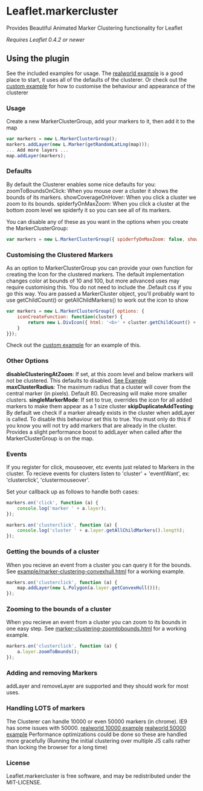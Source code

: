 Leaflet.markercluster
=====================

Provides Beautiful Animated Marker Clustering functionality for Leaflet

*Requires Leaflet 0.4.2 or newer*

## Using the plugin
See the included examples for usage.
The [realworld example](http://danzel.github.com/Leaflet.markercluster/example/marker-clustering-realworld.388.html) is a good place to start, it uses all of the defaults of the clusterer.
Or check out the [custom example](http://danzel.github.com/Leaflet.markercluster/example/marker-clustering-custom.html) for how to customise the behaviour and appearance of the clusterer

### Usage
Create a new MarkerClusterGroup, add your markers to it, then add it to the map

```javascript
var markers = new L.MarkerClusterGroup();
markers.addLayer(new L.Marker(getRandomLatLng(map)));
... Add more layers ...
map.addLayer(markers);
```

### Defaults
By default the Clusterer enables some nice defaults for you:
zoomToBoundsOnClick: When you mouse over a cluster it shows the bounds of its markers.
showCoverageOnHover: When you click a cluster we zoom to its bounds.
spiderfyOnMaxZoom: When you click a cluster at the bottom zoom level we spiderfy it so you can see all of its markers.

You can disable any of these as you want in the options when you create the MarkerClusterGroup:
```javascript
var markers = new L.MarkerClusterGroup({ spiderfyOnMaxZoom: false, showCoverageOnHover: false, zoomToBoundsOnClick: false });
```

### Customising the Clustered Markers
As an option to MarkerClusterGroup you can provide your own function for creating the Icon for the clustered markers.
The default implementation changes color at bounds of 10 and 100, but more advanced uses may require customising this.
You do not need to include the .Default css if you go this way.
You are passed a MarkerCluster object, you'll probably want to use getChildCount() or getAllChildMarkers() to work out the icon to show

```javascript
var markers = new L.MarkerClusterGroup({ options: {
	iconCreateFunction: function(cluster) {
		return new L.DivIcon({ html: '<b>' + cluster.getChildCount() + '</b>' });
	}
}});
```
Check out the [custom example](http://danzel.github.com/Leaflet.markercluster/example/marker-clustering-custom.html) for an example of this.

### Other Options
**disableClusteringAtZoom**: If set, at this zoom level and below markers will not be clustered. This defaults to disabled. [See Example](http://danzel.github.com/Leaflet.markercluster/example/marker-clustering-realworld-maxzoom.388.html)
**maxClusterRadius**: The maximum radius that a cluster will cover from the central marker (in pixels). Default 80. Decreasing will make more smaller clusters.
**singleMarkerMode**: If set to true, overrides the icon for all added markers to make them appear as a 1 size cluster
**skipDuplicateAddTesting**: By default we check if a marker already exists in the cluster when addLayer is called. To disable this behaviour set this to true. You must only do this if you know you will not try add markers that are already in the cluster. Provides a slight performance boost to addLayer when called after the MarkerClusterGroup is on the map.

### Events
If you register for click, mouseover, etc events just related to Markers in the cluster.
To recieve events for clusters listen to 'cluster' + 'eventIWant', ex: 'clusterclick', 'clustermouseover'.

Set your callback up as follows to handle both cases:

```javascript
markers.on('click', function (a) {
	console.log('marker ' + a.layer);
});

markers.on('clusterclick', function (a) {
	console.log('cluster ' + a.layer.getAllChildMarkers().length);
});
```

### Getting the bounds of a cluster
When you recieve an event from a cluster you can query it for the bounds.
See [example/marker-clustering-convexhull.html](http://danzel.github.com/Leaflet.markercluster/example/marker-clustering-convexhull.html) for a working example.
```javascript
markers.on('clusterclick', function (a) {
	map.addLayer(new L.Polygon(a.layer.getConvexHull()));
});
```

### Zooming to the bounds of a cluster
When you recieve an event from a cluster you can zoom to its bounds in one easy step.
See [marker-clustering-zoomtobounds.html](http://danzel.github.com/Leaflet.markercluster/example/marker-clustering-zoomtobounds.html) for a working example.
```javascript
markers.on('clusterclick', function (a) {
	a.layer.zoomToBounds();
});
```

### Adding and removing Markers
addLayer and removeLayer are supported and they should work for most uses.

### Handling LOTS of markers
The Clusterer can handle 10000 or even 50000 markers (in chrome). IE9 has some issues with 50000.
[realworld 10000 example](http://danzel.github.com/Leaflet.markercluster/example/marker-clustering-realworld.10000.html)
[realworld 50000 example](http://danzel.github.com/Leaflet.markercluster/example/marker-clustering-realworld.50000.html)
Performance optimizations could be done so these are handled more gracefully (Running the initial clustering over multiple JS calls rather than locking the browser for a long time)

### License

Leaflet.markercluster is free software, and may be redistributed under the MIT-LICENSE.
